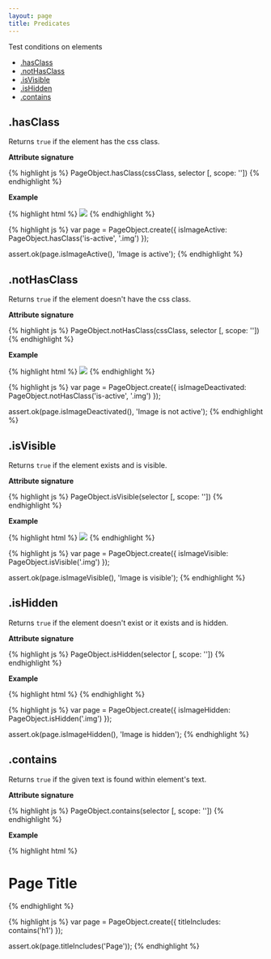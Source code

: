 ```yaml
---
layout: page
title: Predicates
---
```


Test conditions on elements

* [.hasClass](#hasclass)
* [.notHasClass](#nothasclass)
* [.isVisible](#isvisible)
* [.isHidden](#ishidden)
* [.contains](#contains)

## .hasClass

Returns `true` if the element has the css class.

__Attribute signature__

{% highlight js %}
PageObject.hasClass(cssClass, selector [, scope: ''])
{% endhighlight %}

__Example__

{% highlight html %}
<img class="img is-active" src="...">
{% endhighlight %}

{% highlight js %}
var page = PageObject.create({
  isImageActive: PageObject.hasClass('is-active', '.img')
});

assert.ok(page.isImageActive(), 'Image is active');
{% endhighlight %}

## .notHasClass

Returns `true` if the element doesn't have the css class.

__Attribute signature__

{% highlight js %}
PageObject.notHasClass(cssClass, selector [, scope: ''])
{% endhighlight %}

__Example__

{% highlight html %}
<img class="img is-active" src="...">
{% endhighlight %}

{% highlight js %}
var page = PageObject.create({
  isImageDeactivated: PageObject.notHasClass('is-active', '.img')
});

assert.ok(page.isImageDeactivated(), 'Image is not active');
{% endhighlight %}

## .isVisible

Returns `true` if the element exists and is visible.

__Attribute signature__

{% highlight js %}
PageObject.isVisible(selector [, scope: ''])
{% endhighlight %}

__Example__

{% highlight html %}
<img class="img" src="...">
{% endhighlight %}

{% highlight js %}
var page = PageObject.create({
  isImageVisible: PageObject.isVisible('.img')
});

assert.ok(page.isImageVisible(), 'Image is visible');
{% endhighlight %}

## .isHidden

Returns `true` if the element doesn't exist or it exists and is hidden.

__Attribute signature__

{% highlight js %}
PageObject.isHidden(selector [, scope: ''])
{% endhighlight %}

__Example__

{% highlight html %}
<img class="img" style="display:none" src="...">
{% endhighlight %}

{% highlight js %}
var page = PageObject.create({
  isImageHidden: PageObject.isHidden('.img')
});

assert.ok(page.isImageHidden(), 'Image is hidden');
{% endhighlight %}

## .contains

Returns `true` if the given text is found within element's text.

__Attribute signature__

{% highlight js %}
PageObject.contains(selector [, scope: ''])
{% endhighlight %}

__Example__

{% highlight html %}
<h1> Page Title </h1>
{% endhighlight %}

{% highlight js %}
var page = PageObject.create({
  titleIncludes: contains('h1')
});

assert.ok(page.titleIncludes('Page'));
{% endhighlight %}
